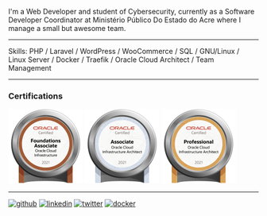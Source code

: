 I'm a Web Developer and student of Cybersecurity, currently as a Software Developer Coordinator at Ministério Público Do Estado do Acre where I manage a small but awesome team.

  ---

Skills: PHP / Laravel / WordPress / WooCommerce / SQL / GNU/Linux / Linux Server /  Docker / Traefik / Oracle Cloud Architect / Team Management


  ---

### Certifications

<a href="https://catalog-education.oracle.com/pls/certview/sharebadge?id=C7E30E4C17217CC9E21A504ED34C6BEE22961E2C4A8FEBB8B5BC2DD4DC47C4A4
" target="_blank"><img src="./images/oracle-fundation-associate.png" width="150px"/></a> <a href="https://catalog-education.oracle.com/pls/certview/sharebadge?id=9823346D7CEE0AC42DDFE6C356BF5E141CF56E080878F2049B0348BCB5D01A09" target="_blank"><img src="./images/oracle-architect-associate.png" width="150px"/></a> <a href="https://catalog-education.oracle.com/pls/certview/sharebadge?id=9715201D0A0E67AE4116FE7B23533BAC16508C053EFA6DD585EEC4FF24EE25EC" target="_blank"><img src="./images/oracle-architect-professional.png" width="150px"/></a> 

  ---
  
[<img src='https://cdn.jsdelivr.net/npm/simple-icons@3.0.1/icons/github.svg' alt='github' height='25'>](https://github.com/antonioanerao) [<img src='https://cdn.jsdelivr.net/npm/simple-icons@3.0.1/icons/linkedin.svg' alt='linkedin' height='25'>](https://www.linkedin.com/in/antonioanerao/) [<img src='https://cdn.jsdelivr.net/npm/simple-icons@3.0.1/icons/twitter.svg' alt='twitter' height='25'>](https://twitter.com/AntonioAnerao) [<img src='https://cdn.jsdelivr.net/npm/simple-icons@3.0.1/icons/docker.svg' alt='docker' height='25'>](https://hub.docker.com/u/antonioanerao)
